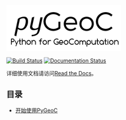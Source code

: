 ![pygeoc](docs/img/pygeoc.png)

[![Build Status](https://travis-ci.org/lreis2415/PyGeoC.svg?branch=master)](https://travis-ci.org/lreis2415/PyGeoC)
[![Documentation Status](https://readthedocs.org/projects/pygeoc/badge/?version=latest)](http://pygeoc.readthedocs.io/en/latest/?badge=latest)

详细使用文档请访问[Read the Docs](http://pygeoc.readthedocs.org)。
## 目录

+ [开始使用PyGeoC](docs/getting-started.md)

